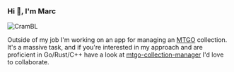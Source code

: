 ### Hi 👋, I'm Marc
<p align="left"><img src="https://github-readme-stats.vercel.app/api/top-langs?username=CramBL&show_icons=true&locale=en&layout=compact&hide=verilog,tcl" alt="CramBL" /></p>

Outside of my job I'm working on an app for managing an [MTGO](https://www.mtgo.com/en/mtgo) collection. It's a massive task, and if you're interested in my approach and are proficient in Go/Rust/C++ have a look at [mtgo-collection-manager](https://github.com/CramBL/mtgo-collection-manager/) I'd love to collaborate.

